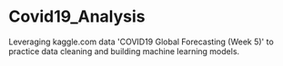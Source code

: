 # Covid19_Analysis
Leveraging kaggle.com data 'COVID19 Global Forecasting (Week 5)' to practice data cleaning and building machine learning models.
